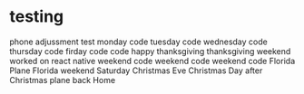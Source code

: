 # testing
phone adjussment test
monday code
tuesday code
wednesday code
thursday code
firday code
code
happy thanksgiving
thanksgiving weekend
worked on react native
weekend code
weekend code
weekend code
Florida Plane
Florida weekend Saturday 
Christmas Eve
Christmas 
Day after Christmas plane back
Home
